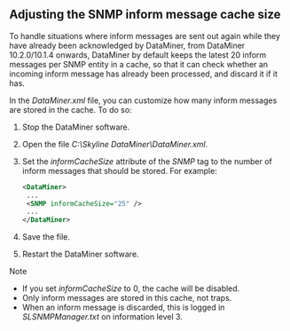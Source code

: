 ## Adjusting the SNMP inform message cache size

To handle situations where inform messages are sent out again while they have already been acknowledged by DataMiner, from DataMiner 10.2.0/10.1.4 onwards, DataMiner by default keeps the latest 20 inform messages per SNMP entity in a cache, so that it can check whether an incoming inform message has already been processed, and discard it if it has.

In the *DataMiner.xml* file, you can customize how many inform messages are stored in the cache. To do so:

1. Stop the DataMiner software.

2. Open the file *C:\\Skyline DataMiner\\DataMiner.xml*.

3. Set the *informCacheSize* attribute of the *SNMP* tag to the number of inform messages that should be stored. For example:

    ```xml
    <DataMiner>
     ...
     <SNMP informCacheSize="25" />
     ...
    </DataMiner>
    ```

4. Save the file.

5. Restart the DataMiner software.

> [!NOTE]
> - If you set *informCacheSize* to 0, the cache will be disabled.
> - Only inform messages are stored in this cache, not traps.
> - When an inform message is discarded, this is logged in *SLSNMPManager.txt* on information level 3.
>
